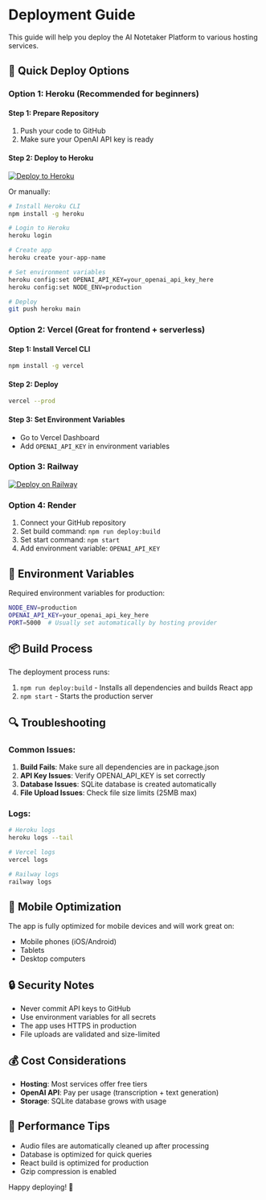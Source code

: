 # Deployment Guide

This guide will help you deploy the AI Notetaker Platform to various hosting services.

## 🚀 Quick Deploy Options

### Option 1: Heroku (Recommended for beginners)

#### Step 1: Prepare Repository
1. Push your code to GitHub
2. Make sure your OpenAI API key is ready

#### Step 2: Deploy to Heroku
[![Deploy to Heroku](https://www.herokucdn.com/deploy/button.svg)](https://heroku.com/deploy)

Or manually:
```bash
# Install Heroku CLI
npm install -g heroku

# Login to Heroku
heroku login

# Create app
heroku create your-app-name

# Set environment variables
heroku config:set OPENAI_API_KEY=your_openai_api_key_here
heroku config:set NODE_ENV=production

# Deploy
git push heroku main
```

### Option 2: Vercel (Great for frontend + serverless)

#### Step 1: Install Vercel CLI
```bash
npm install -g vercel
```

#### Step 2: Deploy
```bash
vercel --prod
```

#### Step 3: Set Environment Variables
- Go to Vercel Dashboard
- Add `OPENAI_API_KEY` in environment variables

### Option 3: Railway

[![Deploy on Railway](https://railway.app/button.svg)](https://railway.app/new/template?template=https://github.com/yourusername/ai-notetaker-platform)

### Option 4: Render

1. Connect your GitHub repository
2. Set build command: `npm run deploy:build`
3. Set start command: `npm start`
4. Add environment variable: `OPENAI_API_KEY`

## 🔧 Environment Variables

Required environment variables for production:

```bash
NODE_ENV=production
OPENAI_API_KEY=your_openai_api_key_here
PORT=5000  # Usually set automatically by hosting provider
```

## 📦 Build Process

The deployment process runs:
1. `npm run deploy:build` - Installs all dependencies and builds React app
2. `npm start` - Starts the production server

## 🔍 Troubleshooting

### Common Issues:

1. **Build Fails**: Make sure all dependencies are in package.json
2. **API Key Issues**: Verify OPENAI_API_KEY is set correctly
3. **Database Issues**: SQLite database is created automatically
4. **File Upload Issues**: Check file size limits (25MB max)

### Logs:
```bash
# Heroku logs
heroku logs --tail

# Vercel logs
vercel logs

# Railway logs
railway logs
```

## 📱 Mobile Optimization

The app is fully optimized for mobile devices and will work great on:
- Mobile phones (iOS/Android)
- Tablets
- Desktop computers

## 🔒 Security Notes

- Never commit API keys to GitHub
- Use environment variables for all secrets
- The app uses HTTPS in production
- File uploads are validated and size-limited

## 💰 Cost Considerations

- **Hosting**: Most services offer free tiers
- **OpenAI API**: Pay per usage (transcription + text generation)
- **Storage**: SQLite database grows with usage

## 🎯 Performance Tips

- Audio files are automatically cleaned up after processing
- Database is optimized for quick queries
- React build is optimized for production
- Gzip compression is enabled

Happy deploying! 🚀 